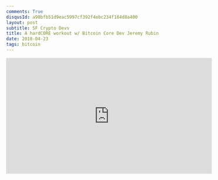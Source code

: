```yaml
---
comments: True
disqusId: a98bfb51d9eac5997cf392f4ebc234f184d8a400
layout: post
subtitle: SF Crypto Devs
title: A hardCORE workout w/ Bitcoin Core Dev Jeremy Rubin
date: 2018-04-23
tags: bitcoin
---
```

<iframe width="560" height="315" src="https://www.youtube.com/embed/PKzJktErUdk" title="YouTube video player" frameborder="0" allow="accelerometer; autoplay; clipboard-write; encrypted-media; gyroscope; picture-in-picture" allowfullscreen></iframe>
